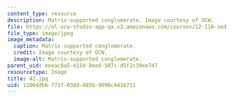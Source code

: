 ```yaml
---
content_type: resource
description: Matrix-supported conglomerate. Image courtesy of OCW.
file: https://ol-ocw-studio-app-qa.s3.amazonaws.com/courses/12-110-sedimentary-geology-fall-2004/11064db6771f03dd885b9090c441b711_42.jpg
file_type: image/jpeg
image_metadata:
  caption: Matrix-supported conglomerate.
  credit: Image courtesy of OCW.
  image-alt: Matrix-supported conglomerate.
parent_uid: eeeac8a5-415d-8eed-507c-d5f2c39ee747
resourcetype: Image
title: 42.jpg
uid: 11064db6-771f-03dd-885b-9090c441b711
---
```

